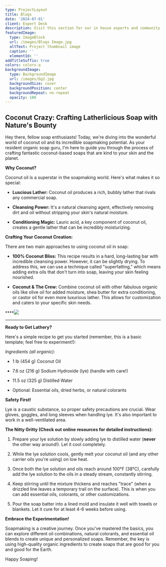 ```yaml
---
type: ProjectLayout
title: Blogs
date: '2024-07-01'
client: Expert Desk
description: Visit this section for our in house experts and community enthusiasts   blogs
featuredImage:
  type: ImageBlock
  url: /images/Blogs Image.jpg
  altText: Project thumbnail image
  caption: ''
  elementId: ''
addTitleSuffix: true
colors: colors-a
backgroundImage:
  type: BackgroundImage
  url: /images/bg2.jpg
  backgroundSize: cover
  backgroundPosition: center
  backgroundRepeat: no-repeat
  opacity: 100
---
```

## Coconut Crazy: Crafting Latherlicious Soap with Nature's Bounty

Hey there, fellow soap enthusiasts! Today, we're diving into the wonderful world of coconut oil and its incredible soapmaking potential. As your resident organic soap guru, I'm here to guide you through the process of crafting fantastic coconut-based soaps that are kind to your skin and the planet.

**Why Coconut?**

Coconut oil is a superstar in the soapmaking world. Here's what makes it so special:

*   **Luscious Lather:** Coconut oil produces a rich, bubbly lather that rivals any commercial soap.

*   **Cleansing Power:** It's a natural cleansing agent, effectively removing dirt and oil without stripping your skin's natural moisture.

*   **Conditioning Magic:** Lauric acid, a key component of coconut oil, creates a gentle lather that can be incredibly moisturizing.

**Crafting Your Coconut Creation:**

There are two main approaches to using coconut oil in soap:

*   **100% Coconut Bliss:** This recipe results in a hard, long-lasting bar with incredible cleansing power. However, it can be slightly drying. To address this, we can use a technique called "superfatting," which means adding extra oils that don't turn into soap, leaving your skin feeling nourished.

*   **Coconut & The Crew:** Combine coconut oil with other fabulous organic oils like olive oil for added moisture, shea butter for extra conditioning, or castor oil for even more luxurious lather. This allows for customization and caters to your specific skin needs.

****![](/images/Coconutoil.jpeg)

****

**Ready to Get Lathery?**

Here's a simple recipe to get you started (remember, this is a basic template; feel free to experiment!):

*Ingredients (all organic):*

*   1 lb (454 g) Coconut Oil

*   7.6 oz (216 g) Sodium Hydroxide (lye) (handle with care!)

*   11.5 oz (325 g) Distilled Water

*   Optional: Essential oils, dried herbs, or natural colorants

**Safety First!**

Lye is a caustic substance, so proper safety precautions are crucial. Wear gloves, goggles, and long sleeves when handling lye. It's also important to work in a well-ventilated area.

**The Nitty Gritty (Check out online resources for detailed instructions):**

1.  Prepare your lye solution by slowly adding lye to distilled water (**never** the other way around!). Let it cool completely.

2.  While the lye solution cools, gently melt your coconut oil (and any other carrier oils you're using) on low heat.

3.  Once both the lye solution and oils reach around 100°F (38°C), carefully add the lye solution to the oils in a steady stream, constantly stirring.

4.  Keep stirring until the mixture thickens and reaches "trace" (when a drizzled line leaves a temporary trail on the surface). This is when you can add essential oils, colorants, or other customizations.

5.  Pour the soap batter into a lined mold and insulate it well with towels or blankets. Let it cure for at least 4-6 weeks before using.

**Embrace the Experimentation!**

Soapmaking is a creative journey. Once you've mastered the basics, you can explore different oil combinations, natural colorants, and essential oil blends to create unique and personalized soaps. Remember, the key is using high-quality organic ingredients to create soaps that are good for you and good for the Earth.

Happy Soaping!
